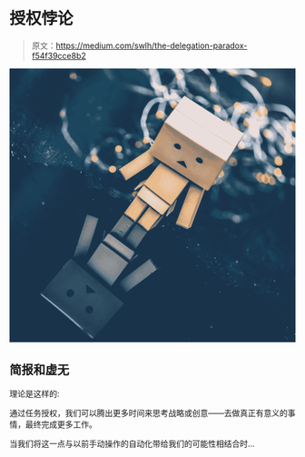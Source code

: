 # 授权悖论

> 原文：<https://medium.com/swlh/the-delegation-paradox-f54f39cce8b2>

![](img/9e8914eb4186a4911b07b4f9cb15d476.png)

## 简报和虚无

理论是这样的:

通过任务授权，我们可以腾出更多时间来思考战略或创意——去做真正有意义的事情，最终完成更多工作。

当我们将这一点与以前手动操作的自动化带给我们的可能性相结合时…